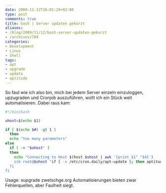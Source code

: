 ```yaml
---
date: 2009-11-12T16:01:29+02:00
type: post
comments: true
title: bash | Server updaten gekürzt
aliases:
- /blog/2009/11/12/bash-server-updaten-gekurzt
- /archives/709
categories:
- Development
- Linux
- Shell
tags:
- apt
- upgrade
- update
- aptitude
---
```


So faul wie ich also bin, mich bei jedem Server einzeln einzuloggen,
upzugraden und Cronjob auszuführen, wollt ich ein Stück weit
automatisieren. Dabei raus kam:

``` bash
#!/bin/bash

uhost=$(echo $1)

if [ $(echo $#) -gt 1 ]
  then
  echo "too many parameters"
else
  if [ -n "$uhost" ]
  then
    echo "Connecting to Host $(host $uhost | awk '{print $1" "$4}')
    ssh root@$uhost "if [ -x /etc/cron.daily/apt-update ]; then aptitude upgrade && /etc/cron.daily/apt-update ; fi"
  fi
fi
```

Usage: supgrade zwetschge.org
Automatisierungen bieten zwar Fehlerquellen, aber Faulheit siegt.

